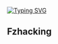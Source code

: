 [![Typing SVG](https://readme-typing-svg.demolab.com?font=Fira+Code&pause=1000&color=2b78fe&random=false&width=435&lines=Hey%2C+I'm+Fzhacking+)](https://git.io/typing-svg)

## Fzhacking

<!--
**Fzhacking/fzhacking** is a ✨ _special_ ✨ repository because its `README.md` (this file) appears on your GitHub profile.

Here are some ideas to get you started:

- 🔭 I’m currently working on ...
- 🌱 I’m currently learning ...
- 👯 I’m looking to collaborate on ...
- 🤔 I’m looking for help with ...
- 💬 Ask me about ...
- 📫 How to reach me: ...
- 😄 Pronouns: ...
- ⚡ Fun fact: ...
-->
